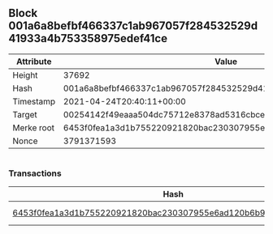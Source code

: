 ## Block 001a6a8befbf466337c1ab967057f284532529d41933a4b753358975edef41ce

Attribute | Value
--- | ---
Height | 37692
Hash | 001a6a8befbf466337c1ab967057f284532529d41933a4b753358975edef41ce
Timestamp | 2021-04-24T20:40:11+00:00
Target | 00254142f49eaaa504dc75712e8378ad5316cbcead634704b3734b6271167cc4
Merke root | 6453f0fea1a3d1b755220921820bac230307955e6ad120b6b9f493b43a6ae6dd
Nonce | 3791371593

```

```

### Transactions

Hash | Amount
--- | ---
[6453f0fea1a3d1b755220921820bac230307955e6ad120b6b9f493b43a6ae6dd](6453f0fea1a3d1b755220921820bac230307955e6ad120b6b9f493b43a6ae6dd.md) | 10.00000000 SKEPTI 
